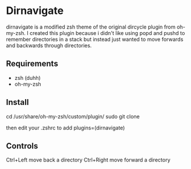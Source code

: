 Dirnavigate
===========

dirnavigate is a modified zsh theme of the original dircycle plugin from oh-my-zsh.
I created this plugin because i didn't like using popd and pushd to remember directories in a stack but instead just wanted to move forwards and backwards through directories.

Requirements
------------
- zsh (duhh)
- oh-my-zsh

Install
-------
cd /usr/share/oh-my-zsh/custom/plugin/
sudo git clone <git url>

then edit your .zshrc to add
plugins=(dirnavigate)

Controls
--------
Ctrl+Left   move back a directory
Ctrl+Right    move forward a directory
